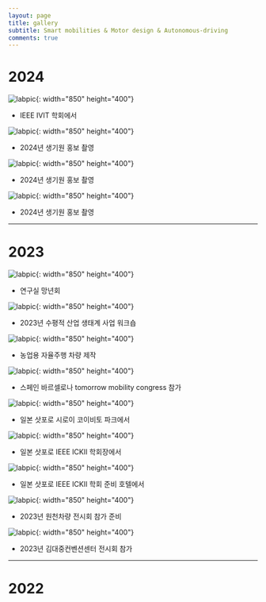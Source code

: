 ```yaml
---
layout: page
title: gallery
subtitle: Smart mobilities & Motor design & Autonomous-driving
comments: true
---
```


# 2024

![labpic](https://github.com/hrchalab/hrchalab.github.io/blob/master/assets/img/20240602_IVIT.jpg?raw=true){: width="850" height="400"}
- IEEE IVIT 학회에서

![labpic](https://github.com/hrchalab/hrchalab.github.io/blob/master/assets/img/20240529_홍보.jpg?raw=true){: width="850" height="400"}
- 2024년 생기원 홍보 촬영

![labpic](https://github.com/hrchalab/hrchalab.github.io/blob/master/assets/img/20240529_102603.jpg?raw=true){: width="850" height="400"}
- 2024년 생기원 홍보 촬영

![labpic](https://github.com/hrchalab/hrchalab.github.io/blob/master/assets/img/20240517_홍보.jpg?raw=true){: width="850" height="400"}
- 2024년 생기원 홍보 촬영

---

# 2023
![labpic](https://github.com/hrchalab/hrchalab.github.io/blob/master/assets/img/20231228_망년회.jpg?raw=true){: width="850" height="400"}
- 연구실 망년회

![labpic](https://github.com/hrchalab/hrchalab.github.io/blob/master/assets/img/Aboutus.jpg?raw=true){: width="850" height="400"}
- 2023년 수평적 산업 생태계 사업 워크숍

![labpic](https://github.com/hrchalab/hrchalab.github.io/blob/master/assets/img/20231206_농업.jpg?raw=true){: width="850" height="400"}
- 농업용 자율주행 차량 제작

![labpic](https://github.com/hrchalab/hrchalab.github.io/blob/master/assets/img/20231107_스페인.jpg?raw=true){: width="850" height="400"}
- 스페인 바르셀로나 tomorrow mobility congress 참가

![labpic](https://github.com/hrchalab/hrchalab.github.io/blob/master/assets/img/20230812_ICKII.jpg?raw=true){: width="850" height="400"}
- 일본 삿포로 시로이 코이비토 파크에서

![labpic](https://github.com/hrchalab/hrchalab.github.io/blob/master/assets/img/20230812_ICKII2.jpg?raw=true){: width="850" height="400"}
- 일본 삿포로 IEEE ICKII 학회장에서

![labpic](https://github.com/hrchalab/hrchalab.github.io/blob/master/assets/img/20230811_ICKII.jpg?raw=true){: width="850" height="400"}
- 일본 삿포로 IEEE ICKII 학회 준비 호텔에서

![labpic](https://github.com/hrchalab/hrchalab.github.io/blob/master/assets/img/20230329_김대중2.jpg?raw=true){: width="850" height="400"}
- 2023년 원천차량 전시회 참가 준비

![labpic](https://github.com/hrchalab/hrchalab.github.io/blob/master/assets/img/20230329_김대중.jpg?raw=true){: width="850" height="400"}
- 2023년 김대중컨벤션센터 전시회 참가
---

# 2022



